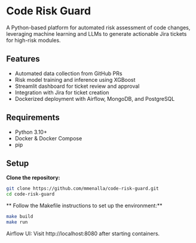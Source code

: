 # Code Risk Guard

A Python-based platform for automated risk assessment of code changes, leveraging machine learning and LLMs to generate actionable Jira tickets for high-risk modules.

## Features

- Automated data collection from GitHub PRs
- Risk model training and inference using XGBoost
- Streamlit dashboard for ticket review and approval
- Integration with Jira for ticket creation
- Dockerized deployment with Airflow, MongoDB, and PostgreSQL

## Requirements

- Python 3.10+
- Docker & Docker Compose
- pip

## Setup

**Clone the repository:**
   ```sh
   git clone https://github.com/mmenalla/code-risk-guard.git
   cd code-risk-guard
   ```

** Follow the Makefile instructions to set up the environment:**
   ```sh
   make build
   make run
   ```

Airflow UI:
Visit http://localhost:8080 after starting containers.

